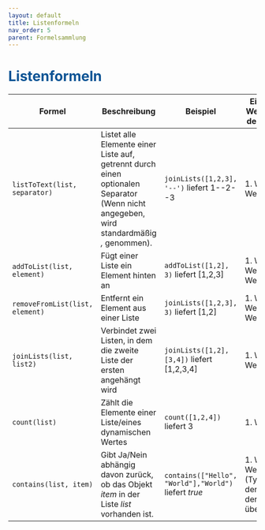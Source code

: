 ```yaml
---
layout: default
title: Listenformeln
nav_order: 5
parent: Formelsammlung
---
```


# <span style="color:#0b5394">**Listenformeln**</span>


| Formel | Beschreibung | Beispiel | Eingabewerte Werte (Werte in den Klammern) | Gelieferter Ergebnistyp | 
|------|------|------|------|----|
| `listToText(list, separator)` | Listet alle Elemente einer Liste auf, getrennt durch einen optionalen Separator (Wenn nicht angegeben, wird standardmäßig *,* genommen).  | `joinLists([1,2,3], '--')` liefert 1--2--3 | 1. Wert: Liste, 2. Wert: Text | Text |
| `addToList(list, element)` | Fügt einer Liste ein Element hinten an | `addToList([1,2], 3)` liefert [1,2,3] | 1. Wert: Liste, 2. Wert: beliebiger Wert | Liste |
| `removeFromList(list, element)` | Entfernt ein Element aus einer Liste | `joinLists([1,2,3], 3)` liefert [1,2] | 1. Wert: Liste, 2. Wert: beliebiger Wert | Liste |
| `joinLists(list, list2)` | Verbindet zwei Listen, in dem die zweite Liste der ersten angehängt wird | `joinLists([1,2], [3,4])` liefert [1,2,3,4] | 1. Wert: Liste, 2. Wert: Liste | Liste |
| `count(list)` | Zählt die Elemente einer Liste/eines dynamischen Wertes | `count([1,2,4])` liefert 3 | 1. Wert: Liste | Zahl |
| `contains(list, item)` | Gibt Ja/Nein abhängig davon zurück, ob das Objekt *item* in der Liste *list* vorhanden ist. | `contains(["Hello", "World"],"World")` liefert *true* | 1. Wert: Liste, 2. Wert: Objekt (Typ muss mit den Objekten in der Liste übereinstimmen) | Ja/Nein |